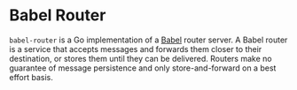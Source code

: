 # Babel Router

`babel-router` is a Go implementation of a [Babel](https://docs.google.com/document/d/1B8_FC-u9iGq4RVdUB0VTxRnriBtdFCxIbqk3bhIdidU) router server. A Babel router is a service that accepts messages and forwards them closer to their destination, or stores them until they can be delivered. Routers make no guarantee of message persistence and only store-and-forward on a best effort basis.
